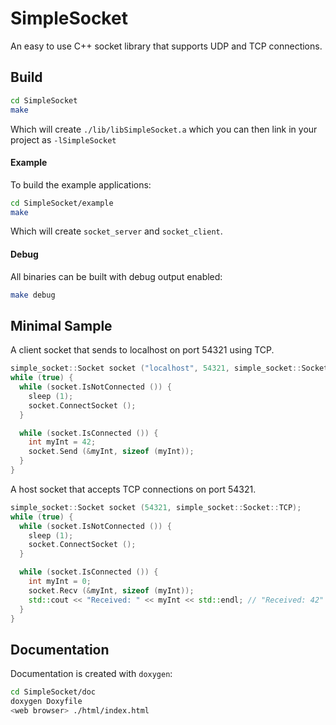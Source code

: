 # SimpleSocket
An easy to use C++ socket library that supports UDP and TCP connections.

## Build
```bash
cd SimpleSocket
make
```
Which will create `./lib/libSimpleSocket.a` which you can then link in your project as `-lSimpleSocket`

#### Example
To build the example applications:
```bash
cd SimpleSocket/example
make
```
Which will create `socket_server` and `socket_client`.

#### Debug
All binaries can be built with debug output enabled:
```bash
make debug
```

## Minimal Sample
A client socket that sends to localhost on port 54321 using TCP.
```cpp
simple_socket::Socket socket ("localhost", 54321, simple_socket::Socket::TCP);
while (true) {
  while (socket.IsNotConnected ()) {
    sleep (1);
    socket.ConnectSocket ();
  }

  while (socket.IsConnected ()) {
    int myInt = 42;
    socket.Send (&myInt, sizeof (myInt));
  }
}
```

A host socket that accepts TCP connections on port 54321.
```cpp
simple_socket::Socket socket (54321, simple_socket::Socket::TCP);
while (true) {
  while (socket.IsNotConnected ()) {
    sleep (1);
    socket.ConnectSocket ();
  }

  while (socket.IsConnected ()) {
    int myInt = 0;
    socket.Recv (&myInt, sizeof (myInt));
    std::cout << "Received: " << myInt << std::endl; // "Received: 42"
  }
}
```

## Documentation
Documentation is created with `doxygen`:
```bash
cd SimpleSocket/doc
doxygen Doxyfile
<web browser> ./html/index.html
```